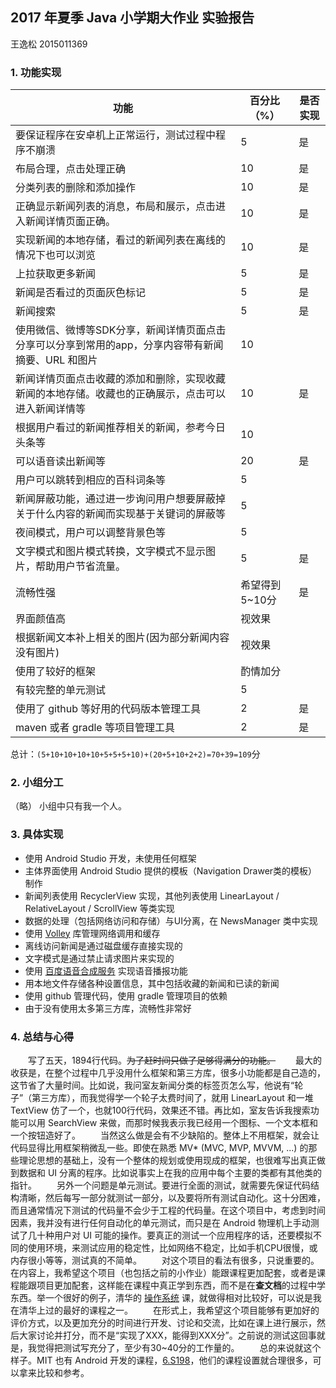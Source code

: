 
## 2017 年夏季 Java 小学期大作业 实验报告

王逸松 2015011369

### 1. 功能实现


功能 | 百分比（%） | 是否实现
---|---|---
要保证程序在安卓机上正常运行，测试过程中程序不崩溃|5|是
布局合理，点击处理正确|10|是
分类列表的删除和添加操作|10|是
正确显示新闻列表的消息，布局和展示，点击进入新闻详情页面正确。|10|是
实现新闻的本地存储，看过的新闻列表在离线的情况下也可以浏览|10|是
上拉获取更多新闻|5|是
新闻是否看过的页面灰色标记|5|是
新闻搜索|5|是
使用微信、微博等SDK分享，新闻详情页面点击分享可以分享到常用的app，分享内容带有新闻摘要、URL 和图片|10|
新闻详情页面点击收藏的添加和删除，实现收藏新闻的本地存储。收藏也的正确展示，点击可以进入新闻详情等|10|是
根据用户看过的新闻推荐相关的新闻，参考今日头条等|10|
可以语音读出新闻等|20|是
用户可以跳转到相应的百科词条等|5|
新闻屏蔽功能，通过进一步询问用户想要屏蔽掉关于什么内容的新闻而实现基于关键词的屏蔽等|5|
夜间模式，用户可以调整背景色等|5|
文字模式和图片模式转换，文字模式不显示图片，帮助用户节省流量。|5|是
流畅性强|希望得到5~10分|是
界面颜值高|视效果|
根据新闻文本补上相关的图片(因为部分新闻内容没有图片)|视效果|
使用了较好的框架|酌情加分|
有较完整的单元测试|5|
使用了 github 等好用的代码版本管理工具|2|是
maven 或者 gradle 等项目管理工具|2|是

总计：`(5+10+10+10+10+5+5+5+10)+(20+5+10+2+2)=70+39=109`分

### 2. 小组分工

（略）
小组中只有我一个人。

### 3. 具体实现

* 使用 Android Studio 开发，未使用任何框架
* 主体界面使用 Android Studio 提供的模板（Navigation Drawer类的模板）制作
* 新闻列表使用 RecyclerView 实现，其他列表使用 LinearLayout / RelativeLayout / ScrollView 等类实现
* 数据的处理（包括网络访问和存储）与UI分离，在 NewsManager 类中实现
* 使用 [Volley](https://developer.android.com/training/volley/index.html) 库管理网络调用和缓存
* 离线访问新闻是通过磁盘缓存直接实现的
* 文字模式是通过禁止请求图片来实现的
* 使用 [百度语音合成服务](http://yuyin.baidu.com/tts) 实现语音播报功能
* 用本地文件存储各种设置信息，其中包括收藏的新闻和已读的新闻
* 使用 github 管理代码，使用 gradle 管理项目的依赖
* 由于没有使用太多第三方库，流畅性非常好

### 4. 总结与心得

　　写了五天，1894行代码。<s>为了赶时间只做了足够得满分的功能。</s>
　　最大的收获是，在整个过程中几乎没用什么框架和第三方库，很多小功能都是自己造的，这节省了大量时间。比如说，我问室友新闻分类的标签页怎么写，他说有“轮子”（第三方库），而我觉得学一个轮子太费时间了，就用 LinearLayout 和一堆 TextView 仿了一个，也就100行代码，效果还不错。再比如，室友告诉我搜索功能可以用 SearchView 来做，而那时候我表示我已经用一个图标、一个文本框和一个按钮造好了。
　　当然这么做是会有不少缺陷的。整体上不用框架，就会让代码显得比用框架稍微乱一些。即使在熟悉 MV\* (MVC, MVP, MVVM, ...) 的那些理论思想的基础上，没有一个整体的规划或使用现成的框架，也很难写出真正做到数据和 UI 分离的程序。比如说事实上在我的应用中每个主要的类都有其他类的指针。
　　另外一个问题是单元测试。要进行全面的测试，就需要先保证代码结构清晰，然后每写一部分就测试一部分，以及要将所有测试自动化。这十分困难，而且通常情况下测试的代码量不会少于工程的代码量。在这个项目中，考虑到时间因素，我并没有进行任何自动化的单元测试，而只是在 Android 物理机上手动测试了几十种用户对 UI 可能的操作。要真正的测试一个应用程序的话，还要模拟不同的使用环境，来测试应用的稳定性，比如网络不稳定，比如手机CPU很慢，或内存很小等等，测试真的不简单。
　　对这个项目的看法有很多，只说重要的。在内容上，我希望这个项目（也包括之前的小作业）能跟课程更加配套，或者是课程能跟项目更加配套，这样能在课程中真正学到东西，而不是在**查文档**的过程中学东西。举一个很好的例子，清华的 [操作系统](http://os.cs.tsinghua.edu.cn/oscourse/OS2017spring) 课，就做得相对比较好，可以说是我在清华上过的最好的课程之一。
　　在形式上，我希望这个项目能够有更加好的评价方式，以及更加充分的时间进行开发、讨论和交流，比如在课上进行展示，然后大家讨论并打分，而不是“实现了XXX，能得到XXX分”。之前说的测试这回事就是，我觉得把测试写充分了，至少有30~40分的工作量的。
　　总的来说就这个样子。MIT 也有 Android 开发的课程，[6.S198](http://groups.csail.mit.edu/mac/classes/6.s198/)，他们的课程设置就合理很多，可以拿来比较和参考。

